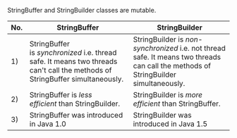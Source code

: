 StringBuffer and StringBuilder classes are mutable.

| No. | StringBuffer                                                                                                                 | StringBuilder                                                                                                                        |
| --- | ---------------------------------------------------------------------------------------------------------------------------- | ------------------------------------------------------------------------------------------------------------------------------------ |
| 1)  | StringBuffer is _synchronized_ i.e. thread safe. It means two threads can't call the methods of StringBuffer simultaneously. | StringBuilder is _non-synchronized_ i.e. not thread safe. It means two threads can call the methods of StringBuilder simultaneously. |
| 2)  | StringBuffer is _less efficient_ than StringBuilder.                                                                         | StringBuilder is _more efficient_ than StringBuffer.                                                                                 |
| 3)  | StringBuffer was introduced in Java 1.0                                                                                      | StringBuilder was introduced in Java 1.5                                                                                             |
